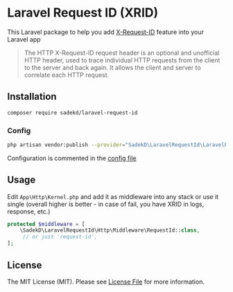 # Laravel Request ID (XRID)

This Laravel package to help you add [X-Request-ID](https://http.dev/x-request-id) feature into your Laravel app

> The HTTP X-Request-ID request header is an optional and unofficial HTTP header, used to trace individual HTTP requests from the client to the server and back again. It allows the client and server to correlate each HTTP request.

## Installation

```bash
composer require sadekd/laravel-request-id
```

### Config

```bash
php artisan vendor:publish --provider="SadekD\LaravelRequestId\LaravelRequestIdServiceProvider"
```

Configuration is commented in the [config file](config/request-id.php)

## Usage

Edit `App\Http\Kernel.php` and add it as middleware into any stack or use it single
(overall higher is better - in case of fail, you have XRID in logs, response, etc.)

```php
protected $middleware = [
    \SadekD\LaravelRequestId\Http\Middleware\RequestId::class,
     // or just 'request-id',
];
```

## License

The MIT License (MIT). Please see [License File](LICENSE) for more information.
